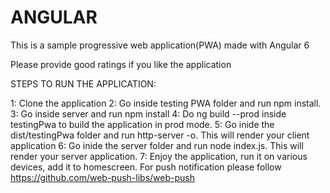 # ANGULAR
This is a sample progressive web application(PWA) made with Angular 6

Please provide good ratings if you like the application

STEPS TO RUN THE APPLICATION:

1: Clone the application
2: Go inside testing PWA folder and run npm install.
3: Go inside server and run npm install
4: Do ng build --prod inside testingPwa to build the application in prod mode.
5: Go inide the dist/testingPwa folder and run http-server -o. This will render your client application
6: Go inide the server folder and run node index.js. This will render your server application.
7: Enjoy the application, run it on various devices, add it to homescreen. For push notification please follow https://github.com/web-push-libs/web-push
